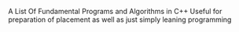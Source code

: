 A List Of Fundamental Programs and Algorithms in C++ 
Useful for preparation of placement as well as just simply leaning programming
